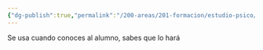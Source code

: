 ```yaml
---
{"dg-publish":true,"permalink":"/200-areas/201-formacion/estudio-psico/aula-invertida/","dgPassFrontmatter":true}
---
```


Se usa cuando conoces al alumno, sabes que lo hará